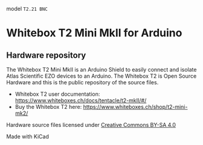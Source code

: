 model `T2.21 BNC`
# Whitebox T2 Mini MkII for Arduino

## Hardware repository

The Whitebox T2 Mini MkII is an Arduino Shield to easily connect and isolate Atlas Scientific EZO devices to an Arduino. The Whitebox T2 is Open Source Hardware and this is the public repository of the source files.

- Whitebox T2 user documentation: https://www.whiteboxes.ch/docs/tentacle/t2-mkII/#/
- Buy the Whitebox T2 here: https://www.whiteboxes.ch/shop/t2-mini-mk2/

Hardware source files licensed under [Creative Commons BY-SA 4.0](http://creativecommons.org/licenses/by-sa/4.0/)

Made with KiCad
